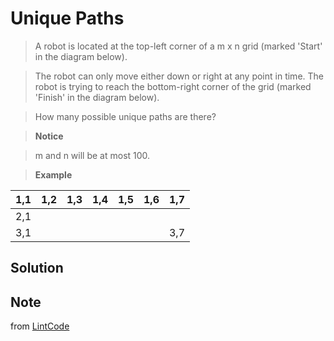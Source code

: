 # Unique Paths

> A robot is located at the top-left corner of a m x n grid (marked 'Start' in the diagram below).

> The robot can only move either down or right at any point in time. The robot is trying to reach the bottom-right corner of the grid (marked 'Finish' in the diagram below).

> How many possible unique paths are there?

>  __Notice__

> m and n will be at most 100.

> __Example__

| 1,1 | 1,2 | 1,3 | 1,4 | 1,5 | 1,6 | 1,7 |
|----:|-----|-----|-----|-----|-----|-----|
| 2,1 |     |     |     |     |     |     |
| 3,1 |     |     |     |     |     | 3,7 |

## Solution


## Note

from [LintCode](http://www.lintcode.com/en/problem/unique-paths/)